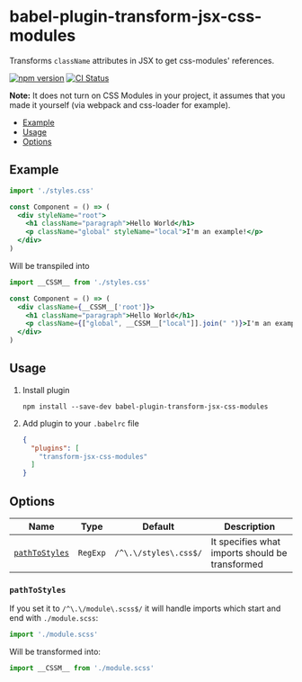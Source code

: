 # babel-plugin-transform-jsx-css-modules

Transforms `className` attributes in JSX to get css-modules' references.

[![npm version](https://img.shields.io/npm/v/babel-plugin-transform-jsx-css-modules.svg?longCache)](https://www.npmjs.com/package/babel-plugin-transform-jsx-css-modules) [![CI Status](https://img.shields.io/circleci/project/github/ezhlobo/babel-plugin-transform-jsx-css-modules/master.svg?longCache)](https://circleci.com/gh/ezhlobo/babel-plugin-transform-jsx-css-modules/tree/master)

**Note:** It does not turn on CSS Modules in your project, it assumes that you made it yourself (via webpack and css-loader for example).

- [Example](#example)
- [Usage](#usage)
- [Options](#options)

## Example

```jsx
import './styles.css'

const Component = () => (
  <div styleName="root">
    <h1 className="paragraph">Hello World</h1>
    <p className="global" styleName="local">I'm an example!</p>
  </div>
)
```

Will be transpiled into

```jsx
import __CSSM__ from './styles.css'

const Component = () => (
  <div className={__CSSM__['root']}>
    <h1 className="paragraph">Hello World</h1>
    <p className={["global", __CSSM__["local"]].join(" ")}>I'm an example!</p>
  </div>
)
```

## Usage

1. Install plugin

   ```shell
   npm install --save-dev babel-plugin-transform-jsx-css-modules
   ```

2. Add plugin to your `.babelrc` file

   ```json
   {
     "plugins": [
       "transform-jsx-css-modules"
     ]
   }
   ```

## Options

| Name | Type | Default | Description
| - | - | - | -
| [`pathToStyles`](#pathtostyles) | `RegExp` | `/^\.\/styles\.css$/` | It specifies what imports should be transformed

### `pathToStyles`

If you set it to `/^\.\/module\.scss$/` it will handle imports which start and end with `./module.scss`:

```jsx
import './module.scss'
```

Will be transformed into:

```jsx
import __CSSM__ from './module.scss'
```
